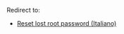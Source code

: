 Redirect to:

*   [Reset lost root password (Italiano)](/index.php/Reset_lost_root_password_(Italiano) "Reset lost root password (Italiano)")